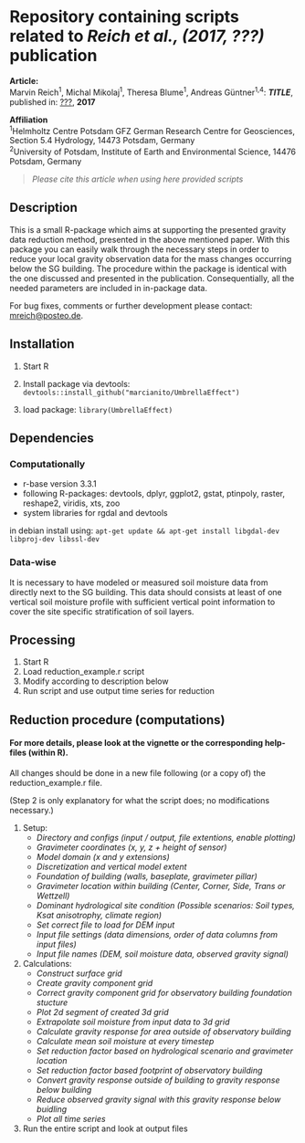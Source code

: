 Repository containing scripts related to _Reich et al., (2017, ???)_ publication
======================================================================
**Article:**  
Marvin Reich<sup>1</sup>, Michal Mikolaj<sup>1</sup>, Theresa Blume<sup>1</sup>, Andreas Güntner<sup>1,4</sup>: **_TITLE_**, published in: [???](http://link.com), **2017**

**Affiliation**  
<sup>1</sup>Helmholtz Centre Potsdam GFZ German Research Centre for Geosciences, Section 5.4 Hydrology, 14473 Potsdam, Germany  
<sup>2</sup>University of Potsdam, Institute of Earth and Environmental Science, 14476 Potsdam, Germany
> _Please cite this article when using here provided scripts_

## Description

This is a small R-package which aims at supporting the presented gravity data reduction method,
presented in the above mentioned paper.
With this package you can easily walk through the necessary steps in order to reduce your local
gravity observation data for the mass changes occurring below the SG building.
The procedure within the package is identical with the one discussed and presented in the publication.
Consequentially, all the needed parameters are included in in-package data.

For bug fixes, comments or further development please contact: mreich@posteo.de.

## Installation

1. Start R
2. Install package via devtools: 
`devtools::install_github("marcianito/UmbrellaEffect")`

4. load package: 
`library(UmbrellaEffect)`

## Dependencies

### Computationally
* r-base version 3.3.1
* following R-packages: devtools, dplyr, ggplot2, gstat, ptinpoly, raster, reshape2, viridis, xts, zoo
* system libraries for rgdal and devtools

in debian install using: 
`apt-get update && apt-get install libgdal-dev libproj-dev libssl-dev`

### Data-wise
It is necessary to have modeled or measured soil moisture data from directly next to the SG building.
This data should consists at least of one vertical soil moisture profile with sufficient vertical point information
to cover the site specific stratification of soil layers.

## Processing

1. Start R
2. Load reduction_example.r script
3. Modify according to description below
4. Run script and use output time series for reduction

## Reduction procedure (computations)
#### For more details, please look at the vignette or the corresponding help-files (within R).

All changes should be done in a new file following (or a copy of) the reduction_example.r file.

(Step 2 is only explanatory for what the script does; no modifications necessary.)

1. Setup: 
	* _Directory and configs (input / output, file extentions, enable plotting)_
	* _Gravimeter coordinates (x, y, z + height of sensor)_
	* _Model domain (x and y extensions)_
	* _Discretization and vertical model extent_
	* _Foundation of building (walls, baseplate, gravimeter pillar)_
	* _Gravimeter location within building (Center, Corner, Side, Trans or Wettzell)_
	* _Dominant hydrological site condition (Possible scenarios: Soil types, Ksat anisotrophy, climate region)_
	* _Set correct file to load for DEM input_
	* _Input file settings (data dimensions, order of data columns from input files)_
	* _Input file names (DEM, soil moisture data, observed gravity signal)_
2. Calculations: 
	* _Construct surface grid_
	* _Create gravity component grid_
	* _Correct gravity component grid for observatory building foundation stucture_
	* _Plot 2d segment of created 3d grid_
	* _Extrapolate soil moisture from input data to 3d grid_
	* _Calculate gravity response for area outside of observatory building_
	* _Calculate mean soil moisture at every timestep_
	* _Set reduction factor based on hydrological scenario and gravimeter location_
	* _Set reduction factor based footprint of observatory building_
	* _Convert gravity response outside of building to gravity response below building_
	* _Reduce observed gravity signal with this gravity response below buidling_
	* _Plot all time series_
5. Run the entire script and look at output files

